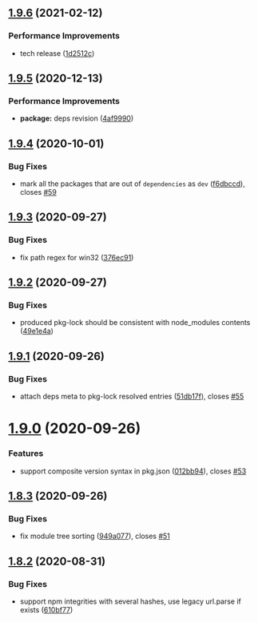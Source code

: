 ## [1.9.6](https://github.com/imsnif/synp/compare/v1.9.5...v1.9.6) (2021-02-12)


### Performance Improvements

* tech release ([1d2512c](https://github.com/imsnif/synp/commit/1d2512ca3de5ffe96d0b8ff4c63efc220c6bc202))

## [1.9.5](https://github.com/imsnif/synp/compare/v1.9.4...v1.9.5) (2020-12-13)


### Performance Improvements

* **package:** deps revision ([4af9990](https://github.com/imsnif/synp/commit/4af9990063377b5cc2d32b9d6931ac6b1405408c))

## [1.9.4](https://github.com/imsnif/synp/compare/v1.9.3...v1.9.4) (2020-10-01)


### Bug Fixes

* mark all the packages that are out of `dependencies` as `dev` ([f6dbccd](https://github.com/imsnif/synp/commit/f6dbccd45ed904a05df4aac2b072359e688734ef)), closes [#59](https://github.com/imsnif/synp/issues/59)

## [1.9.3](https://github.com/imsnif/synp/compare/v1.9.2...v1.9.3) (2020-09-27)


### Bug Fixes

* fix path regex for win32 ([376ec91](https://github.com/imsnif/synp/commit/376ec9131dd7b66ccca11b709faf36804b6ac906))

## [1.9.2](https://github.com/imsnif/synp/compare/v1.9.1...v1.9.2) (2020-09-27)


### Bug Fixes

* produced pkg-lock should be consistent with node_modules contents ([49e1e4a](https://github.com/imsnif/synp/commit/49e1e4a7d2584a85ab88ccac318c1c1ae94ebbdf))

## [1.9.1](https://github.com/imsnif/synp/compare/v1.9.0...v1.9.1) (2020-09-26)


### Bug Fixes

* attach deps meta to pkg-lock resolved entries ([51db17f](https://github.com/imsnif/synp/commit/51db17f4ed03b4eadc21337617572d6a648a3b22)), closes [#55](https://github.com/imsnif/synp/issues/55)

# [1.9.0](https://github.com/imsnif/synp/compare/v1.8.3...v1.9.0) (2020-09-26)


### Features

* support composite version syntax in pkg.json ([012bb94](https://github.com/imsnif/synp/commit/012bb946fa4e8df127112c670a6328daae8602d5)), closes [#53](https://github.com/imsnif/synp/issues/53)

## [1.8.3](https://github.com/imsnif/synp/compare/v1.8.2...v1.8.3) (2020-09-26)


### Bug Fixes

* fix module tree sorting ([949a077](https://github.com/imsnif/synp/commit/949a077830001e2b321593c9cd83a46de6f31df6)), closes [#51](https://github.com/imsnif/synp/issues/51)

## [1.8.2](https://github.com/imsnif/synp/compare/v1.8.1...v1.8.2) (2020-08-31)


### Bug Fixes

* support npm integrities with several hashes, use legacy url.parse if exists ([610bf77](https://github.com/imsnif/synp/commit/610bf77cea08ef5d89476caf287e48effa9db011))

